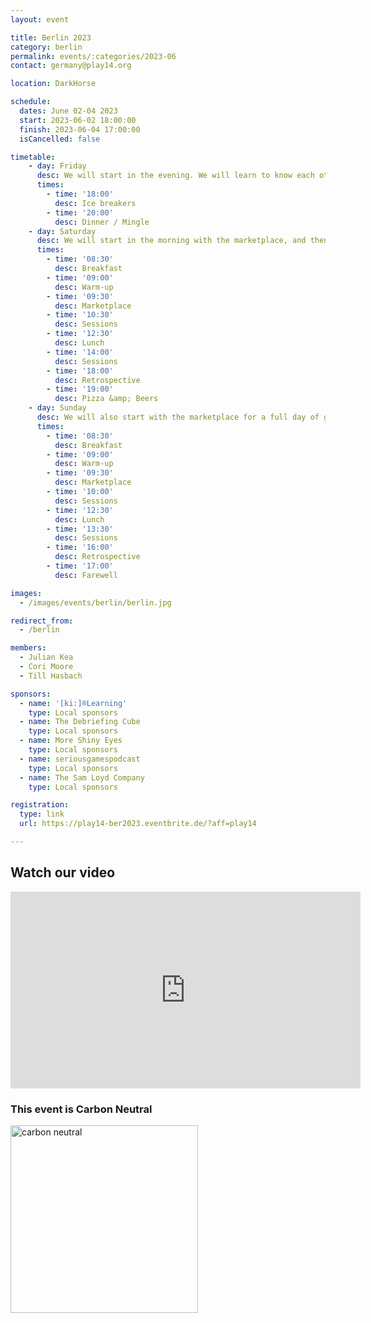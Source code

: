 ```yaml
---
layout: event

title: Berlin 2023
category: berlin
permalink: events/:categories/2023-06
contact: germany@play14.org

location: DarkHorse

schedule:
  dates: June 02-04 2023
  start: 2023-06-02 18:00:00
  finish: 2023-06-04 17:00:00
  isCancelled: false

timetable:
    - day: Friday
      desc: We will start in the evening. We will learn to know each other and share a nice dinner all together.
      times:
        - time: '18:00'
          desc: Ice breakers
        - time: '20:00'
          desc: Dinner / Mingle
    - day: Saturday
      desc: We will start in the morning with the marketplace, and then we will play games all day long.
      times:
        - time: '08:30'
          desc: Breakfast
        - time: '09:00'
          desc: Warm-up
        - time: '09:30'
          desc: Marketplace
        - time: '10:30'
          desc: Sessions
        - time: '12:30'
          desc: Lunch
        - time: '14:00'
          desc: Sessions
        - time: '18:00'
          desc: Retrospective
        - time: '19:00'
          desc: Pizza &amp; Beers
    - day: Sunday
      desc: We will also start with the marketplace for a full day of games. Whoever needs to catch a plane can leave earlier.
      times:
        - time: '08:30'
          desc: Breakfast
        - time: '09:00'
          desc: Warm-up
        - time: '09:30'
          desc: Marketplace
        - time: '10:00'
          desc: Sessions
        - time: '12:30'
          desc: Lunch
        - time: '13:30'
          desc: Sessions
        - time: '16:00'
          desc: Retrospective
        - time: '17:00'
          desc: Farewell

images:
  - /images/events/berlin/berlin.jpg

redirect_from:
  - /berlin

members:
  - Julian Kea
  - Cori Moore
  - Till Hasbach

sponsors:
  - name: '[ki:]®Learning'
    type: Local sponsors
  - name: The Debriefing Cube
    type: Local sponsors
  - name: More Shiny Eyes
    type: Local sponsors
  - name: seriousgamespodcast
    type: Local sponsors
  - name: The Sam Loyd Company
    type: Local sponsors

registration:
  type: link
  url: https://play14-ber2023.eventbrite.de/?aff=play14

---
```


## Watch our video

<iframe width="560" height="315" src="https://www.youtube.com/embed/Qx5jkvcm93c" title="YouTube video player" frameborder="0" allow="accelerometer; autoplay; clipboard-write; encrypted-media; gyroscope; picture-in-picture" allowfullscreen></iframe>

<div class='two spacing'></div>

### This event is Carbon Neutral

<img src="/images/sponsors/berlin/2019/climate-neutral.png" alt="carbon neutral" width="300"/>


